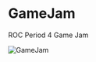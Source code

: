 # GameJam
ROC Period 4 Game Jam

![GameJam](https://github.com/Rutger505/GameJam/assets/119070855/855f1c9a-988f-4b46-bd99-2b2e6eaaa2d1)
